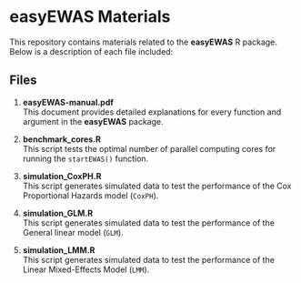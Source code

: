 # easyEWAS Materials

This repository contains materials related to the **easyEWAS** R package. Below is a description of each file included:

## Files

1. **easyEWAS-manual.pdf**  
   This document provides detailed explanations for every function and argument in the **easyEWAS** package.

2. **benchmark_cores.R**  
   This script tests the optimal number of parallel computing cores for running the `startEWAS()` function. 

3. **simulation_CoxPH.R**  
   This script generates simulated data to test the performance of the Cox Proportional Hazards model (`CoxPH`). 

4. **simulation_GLM.R**  
   This script generates simulated data to test the performance of the General linear model (`GLM`). 

5. **simulation_LMM.R**  
   This script generates simulated data to test the performance of the Linear Mixed-Effects Model (`LMM`). 

